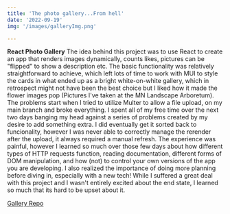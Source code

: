 ```yaml
---
title: 'The photo gallery...From hell'
date: '2022-09-19'
img: '/images/galleryImg.png'

---
```


**React Photo Gallery**
The idea behind this project was to use React to create an app that renders images dynamically, counts likes, pictures can be "flipped" to show a description etc. The basic functionality was relatively straightforward to achieve, which left lots of time to work with MUI to style the cards in what ended up as a bright white-on-white gallery, which in retrospect might not have been the best choice but I liked how it made the flower images pop (Pictures I've taken at the MN Landscape Arboretum). The problems start when I tried to utilize Multer to allow a file upload, on my main branch and broke everything. I spent all of my free time over the next two days banging my head against a series of problems created by my desire to add something extra. I did eventually get it sorted back to funcionality, however I was never able to correctly manage the rerender after the upload, it always required a manual refresh. The experience was painful, however I learned so much over those few days about how different types of HTTP requests function, reading documentation, different forms of DOM manipulation, and how (not) to control your own versions of the app you are developing. I also realized the importance of doing more planning before diving in, especially with a new tech! While I suffered a great deal with this project and I wasn't entirely excited about the end state, I learned so much that its hard to be upset about it.


[Gallery Repo](https://github.com/kjensen19/Weekend-react-gallery)